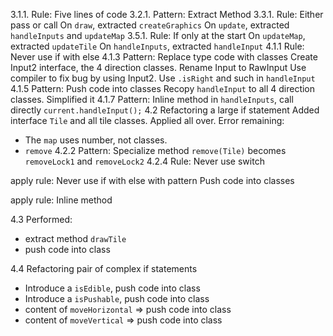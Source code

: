 3.1.1. Rule: Five lines of code
3.2.1. Pattern: Extract Method
3.3.1. Rule: Either pass or call
On `draw`, extracted `createGraphics`
On `update`, extracted `handleInputs` and `updateMap`
3.5.1. Rule: If only at the start
On `updateMap`, extracted `updateTile`
On `handleInputs`, extracted `handleInput`
4.1.1 Rule: Never use if with else
4.1.3 Pattern: Replace type code with classes
Create Input2 interface, the 4 direction classes.
Rename Input to RawInput
Use compiler to fix bug by using Input2.
Use `.isRight` and such in `handleInput`
4.1.5 Pattern: Push code into classes
Recopy `handleInput` to all 4 direction classes.
Simplified it
4.1.7 Pattern: Inline method
in `handleInputs`, call directly `current.handleInput();`
4.2 Refactoring a large if statement
Added interface `Tile` and all tile classes. Applied all over.
Error remaining:
- The `map` uses number, not classes.
- `remove`
4.2.2 Pattern: Specialize method
`remove(Tile)` becomes `removeLock1` and `removeLock2`
4.2.4 Rule: Never use switch

apply rule: Never use if with else
with pattern Push code into classes

apply rule: Inline method

4.3
Performed:
- extract method `drawTile`
- push code into class

4.4 Refactoring pair of complex if statements
- Introduce a `isEdible`, push code into class
- Introduce a `isPushable`, push code into class
- content of `moveHorizontal` => push code into class
- content of `moveVertical` => push code into class
